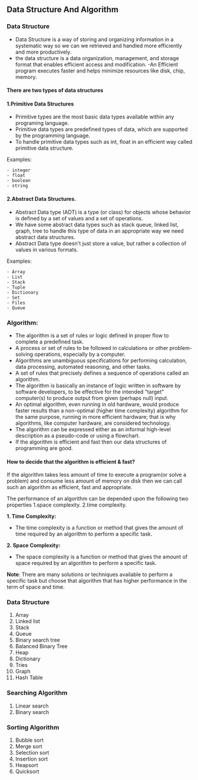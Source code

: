 ## Data Structure And Algorithm


### Data Structure
- Data Structure is a way of storing and organizing information
in a systematic way so we can we retrieved and handled more efficiently and more productively.
- the data structure is a data organization, management, and storage format that enables efficient access and modification.
-An Efficient program executes faster and helps minimize resources like disk, chip, memory.

#### There are two types of data structures

#### 1.Primitive Data Structures
- Primitive types are the most basic data types available within any programing language.
- Primitive data types are predefined types of data, which are supported by the programming language.
- To handle primitive data types such as int, float in an efficient way called primitive data structure.

Examples:
```
- integer
- float
- boolean
- string
```

#### 2.Abstract Data Structures.
- Abstract Data type (ADT) is a type (or class) for objects whose behavior is defined by a set of values and a set of operations.
- We have some abstract data types such as stack queue, linked list, graph, tree to handle this type of data in an appropriate way we need abstract data structures.
- Abstract Data type doesn't just store a value, but rather a collection of values in various formats.

Examples:
```
- Array
- List
- Stack
- Tuple
- Dictionary
- Set
- Files
- Queue
```


### Algorithm:
- The algorithm is a set of rules or logic defined in proper flow to complete a predefined task.
- A process or set of rules to be followed in calculations or other problem-solving operations, especially by a computer.
- Algorithms are unambiguous specifications for performing calculation, data processing, automated reasoning, and other tasks.
- A set of rules that precisely defines a sequence of operations called an algorithm.
- The algorithm is basically an instance of logic written in software by software developers, to be effective for the intended "target" computer(s) to produce output from given (perhaps null) input.
- An optimal algorithm, even running in old hardware, would produce faster results than a non-optimal (higher time complexity) algorithm for the same purpose, running in more efficient hardware; 
that is why algorithms, like computer hardware, are considered technology.
- The algorithm can be expressed either as an informal high-level description as a pseudo-code or using a flowchart. 
- If the algorithm is efficient and fast then our data structures of programming are good.




#### How to decide that the algorithm is efficient & fast?
If the algorithm takes less amount of time to execute a program(or solve a problem) and consume less amount of memory on disk then
we can call such an algorithm as efficient, fast and appropriate.

The performance of an algorithm can be depended upon the following two properties
1.space complexity.
2.time complexity.


**1. Time Complexity:**
- The time complexity is a function or method that gives the amount of time required by an algorithm to perform a specific task.

**2. Space Complexity:**
- The space complexity is a function or method that gives the amount of space required by an algorithm to perform a specific task.

**Note**: There are many solutions or techniques available to perform a specific task but choose that algorithm that has higher performance in the term of space and time.


### Data Structure

1. Array
2. Linked list
3. Stack
4. Queue
5. Binary search tree
6. Balanced Binary Tree
7. Heap
8. Dictionary
9. Tries
10. Graph
11. Hash Table


### Searching Algorithm

1. Linear search
2. Binary search


### Sorting Algorithm

1. Bubble sort
2. Merge sort
3. Selection sort
4. Insertion sort
5. Heapsort
6. Quicksort
